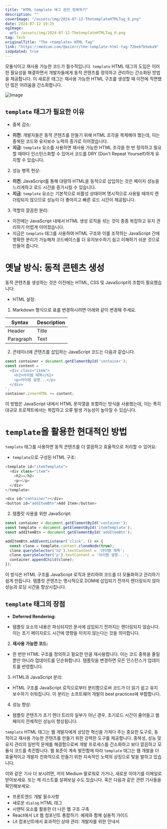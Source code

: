 ```yaml
---
title: "HTML template 태그 완전 정복하기"
description: ""
coverImage: "/assets/img/2024-07-12-ThetemplateHTMLTag_0.png"
date: 2024-07-12 19:25
ogImage: 
  url: /assets/img/2024-07-12-ThetemplateHTMLTag_0.png
tag: Tech
originalTitle: "The <template> HTML Tag"
link: "https://medium.com/@asierr/the-template-html-tag-72be6fb5eba9"
isUpdated: true
---
```





모듈식이고 재사용 가능한 코드가 필수적입니다. `template` HTML 태그의 도입은 이러한 필요성을 해결하면서 개발자들에게 동적 콘텐츠를 정의하고 관리하는 간소화된 방법을 제공합니다. 이 새로운 태그는 재사용 가능한 HTML 구조를 생성할 때 이전에 직면했던 많은 어려움을 간소화합니다.

![Image](/assets/img/2024-07-12-ThetemplateHTMLTag_0.png)

## `template` 태그가 필요한 이유

- 중복 감소:

<div class="content-ad"></div>

- **이전**: 개발자들은 동적 콘텐츠를 만들기 위해 HTML 조각을 복제해야 했는데, 이는 중복된 코드와 유지보수 노력의 증가로 이어졌습니다.
- **지금**: `template` 요소를 사용하면 재사용 가능한 HTML 조각을 한 번 정의하고 필요할 때마다 인스턴스화할 수 있어서 코드를 DRY (Don't Repeat Yourself)하게 유지할 수 있습니다.

2. 성능 병목 현상:

- **이전**: JavaScript를 통해 대량의 HTML을 동적으로 삽입하는 것은 페이지 성능을 느리게하고 로드 시간을 증가시킬 수 있습니다.
- **지금**: `template` 요소는 기본적으로 비활성 상태이며 명시적으로 사용될 때까지 렌더링되지 않으므로 성능이 더 좋아지고 빠른 로드 시간이 제공됩니다.

3. 역할의 깔끔한 분리:

<div class="content-ad"></div>

- 이전에는 JavaScript 내에서 HTML 생성 로직을 섞는 것이 종종 복잡하고 유지 관리하기 어렵게 이어졌습니다.
- 지금은 `template` 태그를 사용하여 HTML 구조와 이를 조작하는 JavaScript 간에 명확한 분리가 가능해져 코드베이스를 더 유지보수하기 쉽고 이해하기 쉬운 것으로 만들어 줍니다.

# 옛날 방식: 동적 콘텐츠 생성

동적 콘텐츠를 생성하는 것은 이전에는 HTML, CSS 및 JavaScript의 조합이 필요했습니다:

- HTML 설정:

<div class="content-ad"></div>


1. Markdown 형식으로 표를 변경하시려면 아래와 같이 변경해 주세요.


| Syntax | Description |
| --- | --- |
| Header | Title |
| Paragraph | Text |


2. 콘테이너에 콘텐츠를 삽입하는 JavaScript 코드는 다음과 같습니다.

```js
const container = document.getElementById('container');
const content = `
  <div class="item">
    <h2>아이템 제목</h2>
    <p>아이템 설명...</p>
  </div>
`;
container.innerHTML += content;
```

이 방법은 JavaScript 내에서 HTML 문자열을 포함하는 방식을 사용했는데, 이는 특히 대규모 프로젝트에서는 복잡하고 오류 발생 가능성이 높아질 수 있습니다.


<div class="content-ad"></div>

# `template`을 활용한 현대적인 방법

`template` 태그를 사용하면 동적 콘텐츠를 더 깔끔하고 효율적으로 처리할 수 있어요:

- `template`으로 구성된 HTML 구조:

```js
<template id="itemTemplate">
  <div class="item">
    <h2></h2>
    <p></p>
  </div>
</template>

<div id="container"></div>
<button id="addItemBtn">Add Item</button>
```

<div class="content-ad"></div>

2. 템플릿 사용을 위한 JavaScript:

```js
const container = document.getElementById('container');
const template = document.getElementById('itemTemplate');
const addItemBtn = document.getElementById('addItemBtn');

addItemBtn.addEventListener('click', () => {
  const clone = template.content.cloneNode(true);
  clone.querySelector('h2').textContent = '아이템 제목';
  clone.querySelector('p').textContent = '아이템 설명...';
  container.appendChild(clone);
});
```

이 방식은 HTML 구조를 JavaScript 로직과 분리하여 코드를 더 모듈화하고 관리하기 쉽게 만듭니다. 템플릿 콘텐츠는 명시적으로 DOM에 삽입되기 전까지 렌더링되지 않아 성능과 로딩 시간을 향상시킵니다.

## `template` 태그의 장점

<div class="content-ad"></div>

- **Deferred Rendering:**

- 템플릿 요소의 내용은 파싱되지만 문서에 삽입되기 전까지는 렌더링되지 않습니다. 이는 초기 페이지로드 시간에 영향을 미치지 않는다는 것을 의미합니다.

2. **재사용 가능한 코드:**

- 한 번만 HTML 구조를 정의하고 필요한 만큼 재사용합니다. 이는 코드 중복을 줄일 뿐만 아니라 업데이트를 단순화합니다. 템플릿을 변경하면 모든 인스턴스가 업데이트를 반영합니다.

<div class="content-ad"></div>

3. HTML과 JavaScript 분리:

- HTML 구조를 JavaScript 로직으로부터 분리함으로써 코드가 더 읽기 쉽고 유지보수하기 쉬워집니다. 이 분리는 소프트웨어 개발의 best practices에 부합합니다.

4. 성능 향상:

- 템플릿 콘텐츠가 초기 렌더 트리의 일부가 아닌 경우, 초기로드 시간이 줄어들고 웹 페이지 전체적인 성능이 향상됩니다.

<div class="content-ad"></div>

`template` HTML 태그는 웹 개발자에게 상당한 혁신을 가져다 주는 중요한 도구로, 동적이고 재사용 가능한 콘텐츠를 만들기 위한 강력한 도구를 제공합니다. 중복성, 성능 및 유지 관리의 일반적 문제를 해결함으로써 개발 프로세스를 간소화하고 보다 깔끔하고 모듈식 코드를 촉진합니다. 웹 표준이 계속 발전함에 따라 `template` 태그는 웹 개발을 더 효율적이고 개발자 친화적으로 만들기 위한 지속적인 노력의 상징으로 빛을 발하고 있습니다.

이와 같은 기사 더 보시려면, 저의 Medium 팔로워로 가거나, 새로운 이야기를 이메일로 받아보세요. 또는 제 리스트를 살펴보실 수도 있습니다. 혹은 다음과 같은 관련 기사들을 확인해보세요:

- 프론트엔드 개발 필수사항
- 새로운 `dialog` HTML 태그
- 시맨틱 요소를 활용한 더 나은 웹 구조 구축
- React에서 Lit 웹 컴포넌트 통합하기: 예제와 함께 실용적 가이드
- Lit 컴포넌트에서 효과적인 상태 관리: 개발자를 위한 안내서